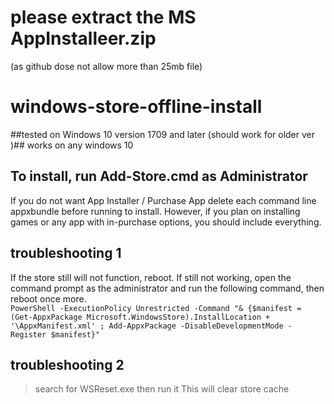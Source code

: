 # please extract the MS AppInstalleer.zip
(as github dose not allow more than 25mb file)



# windows-store-offline-install
##tested on Windows 10 version 1709 and later (should work for older ver )##
works on any windows 10 
## To install, run Add-Store.cmd as Administrator  
If you do not want App Installer / Purchase App  delete each command line appxbundle before running to install. However, if you plan on installing games or any app with in-purchase options, you should include everything.  
## troubleshooting 1
If the store still will not function, reboot. If still not working, open the command prompt as the administrator and run the following command, then reboot once more.  
```PowerShell -ExecutionPolicy Unrestricted -Command "& {$manifest = (Get-AppxPackage Microsoft.WindowsStore).InstallLocation + '\AppxManifest.xml' ; Add-AppxPackage -DisableDevelopmentMode -Register $manifest}"```    
## troubleshooting 2
> search for
 WSReset.exe  then run it
This will clear store cache
